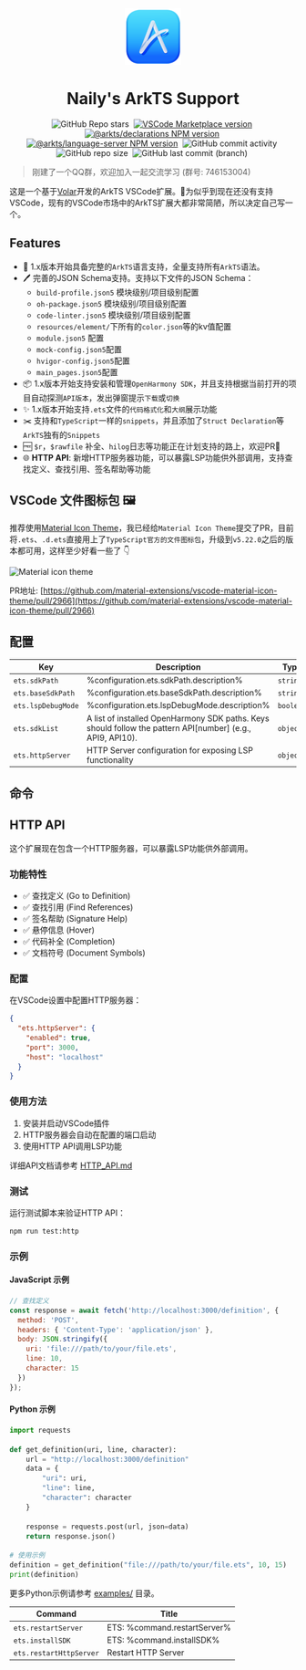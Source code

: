 <div align="center">

<img src="https://github.com/Groupguanfang/arkTS/blob/next-dev/packages/vscode/assets/icon.png?raw=true" width="100" />

# Naily's ArkTS Support

![GitHub Repo stars](https://img.shields.io/github/stars/groupguanfang/arkTS?style=flat)&nbsp;
[![VSCode Marketplace version](https://img.shields.io/visual-studio-marketplace/v/NailyZero.vscode-naily-ets?style=flat&label=vscode%20marketplace%20version)](https://marketplace.visualstudio.com/items?itemName=NailyZero.vscode-naily-ets)&nbsp;
[![@arkts/declarations NPM version](https://img.shields.io/npm/v/%40arkts%2Fdeclarations?logo=npm&logoColor=red&label=arkts%2Fdeclarations)](https://www.npmjs.com/package/@arkts/declarations)&nbsp;
[![@arkts/language-server NPM version](https://img.shields.io/npm/v/%40arkts%2Flanguage-server?logo=npm&logoColor=red&label=arkts%2Flanguage-server)](https://www.npmjs.com/package/@arkts/language-server)&nbsp;
![GitHub commit activity](https://img.shields.io/github/commit-activity/m/groupguanfang/arkTS)&nbsp;
![GitHub repo size](https://img.shields.io/github/repo-size/groupguanfang/arkTS)&nbsp;
![GitHub last commit (branch)](https://img.shields.io/github/last-commit/groupguanfang/arkTS/main?label=Main%20Branch%20Last%20Commit)&nbsp;

</div>

> 刚建了一个QQ群，欢迎加入一起交流学习 (群号: 746153004)

这是一个基于[Volar](https://volarjs.dev)开发的ArkTS VSCode扩展。🌹为似乎到现在还没有支持VSCode，现有的VSCode市场中的ArkTS扩展大都非常简陋，所以决定自己写一个。

## Features

- 🌹 1.x版本开始具备完整的`ArkTS`语言支持，全量支持所有`ArkTS`语法。
- 🖊️ 完善的JSON Schema支持。支持以下文件的JSON Schema：
  - `build-profile.json5` 模块级别/项目级别配置
  - `oh-package.json5` 模块级别/项目级别配置
  - `code-linter.json5` 模块级别/项目级别配置
  - `resources/element/`下所有的`color.json`等的kv值配置
  - `module.json5` 配置
  - `mock-config.json5`配置
  - `hvigor-config.json5`配置
  - `main_pages.json5`配置
- 📦 1.x版本开始支持安装和管理`OpenHarmony SDK`，并且支持根据当前打开的项目自动探测`API版本`，发出弹窗提示`下载`或`切换`
- ✨ 1.x版本开始支持`.ets`文件的`代码格式化`和`大纲`展示功能
- ✂️ 支持和`TypeScript`一样的`snippets`，并且添加了`Struct Declaration`等`ArkTS`独有的`Snippets`
- 🆓 `$r`，`$rawfile` 补全、`hilog`日志等功能正在计划支持的路上，欢迎PR👀
- 🌐 **HTTP API**: 新增HTTP服务器功能，可以暴露LSP功能供外部调用，支持查找定义、查找引用、签名帮助等功能

## VSCode 文件图标包 🖼️

推荐使用[Material Icon Theme](https://marketplace.visualstudio.com/items?itemName=PKief.material-icon-theme)，我已经给`Material Icon Theme`提交了PR，目前将`.ets`、`.d.ets`直接用上了`TypeScript官方的文件图标包`，升级到`v5.22.0`之后的版本都可用，这样至少好看一些了 👇

![Material icon theme](./screenshots/icon-theme.png)

PR地址: [https://github.com/material-extensions/vscode-material-icon-theme/pull/2966](https://github.com/material-extensions/vscode-material-icon-theme/pull/2966)

## 配置

<!-- configs -->

| Key                | Description                                                                                                | Type      | Default                       |
| ------------------ | ---------------------------------------------------------------------------------------------------------- | --------- | ----------------------------- |
| `ets.sdkPath`      | %configuration.ets.sdkPath.description%                                                                    | `string`  | `""`                          |
| `ets.baseSdkPath`  | %configuration.ets.baseSdkPath.description%                                                                | `string`  | `"${os.homedir}/OpenHarmony"` |
| `ets.lspDebugMode` | %configuration.ets.lspDebugMode.description%                                                               | `boolean` | `false`                       |
| `ets.sdkList`      | A list of installed OpenHarmony SDK paths. Keys should follow the pattern API[number] (e.g., API9, API10). | `object`  | `{}`                          |
| `ets.httpServer`   | HTTP Server configuration for exposing LSP functionality | `object`  | `{"enabled": true, "port": 3000, "host": "localhost"}` |

<!-- configs -->

## 命令

<!-- commands -->

## HTTP API

这个扩展现在包含一个HTTP服务器，可以暴露LSP功能供外部调用。

### 功能特性

- ✅ 查找定义 (Go to Definition)
- ✅ 查找引用 (Find References)  
- ✅ 签名帮助 (Signature Help)
- ✅ 悬停信息 (Hover)
- ✅ 代码补全 (Completion)
- ✅ 文档符号 (Document Symbols)

### 配置

在VSCode设置中配置HTTP服务器：

```json
{
  "ets.httpServer": {
    "enabled": true,
    "port": 3000,
    "host": "localhost"
  }
}
```

### 使用方法

1. 安装并启动VSCode插件
2. HTTP服务器会自动在配置的端口启动
3. 使用HTTP API调用LSP功能

详细API文档请参考 [HTTP_API.md](./HTTP_API.md)

### 测试

运行测试脚本来验证HTTP API：

```bash
npm run test:http
```

### 示例

#### JavaScript 示例

```javascript
// 查找定义
const response = await fetch('http://localhost:3000/definition', {
  method: 'POST',
  headers: { 'Content-Type': 'application/json' },
  body: JSON.stringify({
    uri: 'file:///path/to/your/file.ets',
    line: 10,
    character: 15
  })
});
```

#### Python 示例

```python
import requests

def get_definition(uri, line, character):
    url = "http://localhost:3000/definition"
    data = {
        "uri": uri,
        "line": line,
        "character": character
    }
    
    response = requests.post(url, json=data)
    return response.json()

# 使用示例
definition = get_definition("file:///path/to/your/file.ets", 10, 15)
print(definition)
```

更多Python示例请参考 [examples/](./examples/) 目录。

| Command             | Title                        |
| ------------------- | ---------------------------- |
| `ets.restartServer` | ETS: %command.restartServer% |
| `ets.installSDK`    | ETS: %command.installSDK%    |
| `ets.restartHttpServer` | Restart HTTP Server    |

<!-- commands -->
